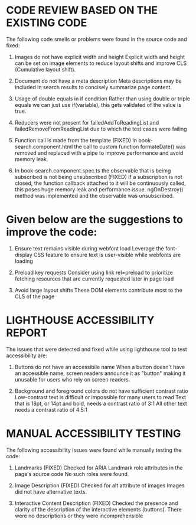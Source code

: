 # CODE REVIEW BASED ON THE EXISTING CODE

The following code smells or problems were found in the source code and fixed:

1. Images do not have explicit width and height
Explicit width and height can be set on image elements to reduce layout shifts and improve CLS (Cumulative layout shift).

2. Document do not have a meta description
Meta descriptions may be included in search results to concisely summarize page content.

3. Usage of double equals in if condition
Rather than using double or triple equals we can just use if(variable), this gets validated of the value is true.

4. Reducers were not present for failedAddToReadingList and failedRemoveFromReadingList due to which the test cases were failing

5. Function call is made from the template (FIXED)
In book-search.component.html the call to custom function formateDate() was removed and replaced with a pipe to improve performance and avoid memory leak.

6. In book-search.component.spec.ts the observable that is beimg subscribed is not being unsubscribed (FIXED)
If a subscription is not closed, the function callback attached to it will be continuously called, this poses huge memory leak and performance issue. ngOnDestroy() method was implemented and the observable was unsubscribed.


# Given below are the suggestions to improve the code:

1. Ensure text remains visible during webfont load
   Leverage the font-display CSS feature to ensure text is user-visible while webfonts are loading

2. Preload key requests
   Consider using link rel=preload to prioritize fetching resources that are currently requested later in page load

3. Avoid large layout shifts
   These DOM elements contribute most to the CLS of the page

# LIGHTHOUSE ACCESSIBILITY REPORT

The issues that were detected and fixed while using lighthouse tool to test accessibility are:

1. Buttons do not have an accessibile name
   When a button doesn't have an accessible name, screen readers announce it as "button" making it unusable for 
   users who rely on screen readers.

2. Background and foreground colors do not have sufficient contrast ratio
   Low-contrast text is difficult or impossible for many users to read
   Text that is 18pt, or 14pt and bold, needs a contrast ratio of 3:1
   All other text needs a contrast ratio of 4.5:1

# MANUAL ACCESSIBILITY TESTING

The following accessibility issues were found while manually testing the code:

1. Landmarks (FIXED)
   Checked for ARIA Landmark role attributes in the page's source code
   No such roles were found.

2. Image Description (FIXED)
   Checked for alt attribute of images
   Images did not have alternative texts.

3. Interactive Content Description (FIXED)
   Checked the presence and clarity of the description of the interactive elements (buttons).
   There were no descriptions or they were incomprehensible
   